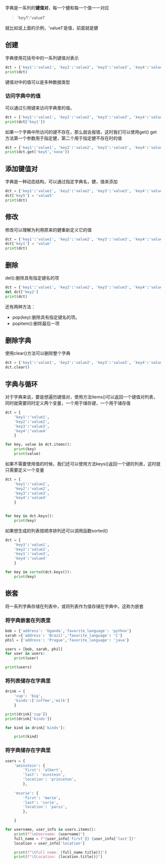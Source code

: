 
字典是一系列的**键值对**，每一个健和每一个值一一对应
> 'key1':'value1'

就比如说上面的示例，'value1'是值，前面就是健

## 创建

字典使用花括号中的一系列键值对表示

```python
dct = {'key1':'value1', 'key2':'value2', 'key3':'value3', 'key4':'value4'}
print(dct)
```

键值对中的值可以是多种数据类型

### 访问字典中的值

可以通过引用键来访问字典里的值。

```python
dct = {'key1':'value1', 'key2':'value2', 'key3':'value3', 'key4':'value4'}
print(dct['key1'])
```
如果一个字典中所访问的键不存在，那么就会报错，这时我们可以使用get()
get方法第一个参数用于指定健，第二个用于指定健不存在时的值

```python
dct = {'key1':'value1', 'key2':'value2', 'key3':'value3', 'key4':'value4'}
print(dct.get('key5','none'))
```
## 添加键值对

字典是一种动态结构，可以通过指定字典名，健，值来添加
```python
dct = {'key1':'value1', 'key2':'value2', 'key3':'value3', 'key4':'value4'}
dct['key5'] = 'value5'
print(dct)
```

## 修改
修改可以理解为利用原来的健重新定义它的值

```python
dct = {'key1':'value1', 'key2':'value2', 'key3':'value3', 'key4':'value4'}
dct['key1'] = 'value'
print(dct)
```

## 删除
del():删除具有指定键名的项

```python
dct = {'key1':'value1', 'key2':'value2', 'key3':'value3', 'key4':'value4'}
del dct['key2']
print(dct)
```

还有两种方法：
- pop(key):删除具有指定键名的项。
- popitem():删除最后一项

## 删除字典

使用clear()方法可以删除整个字典

```python
dct = {'key1':'value1', 'key2':'value2', 'key3':'value3', 'key4':'value4'}
dct.clear()
```

## 字典与循环

对于字典来说，要是想遍历键值对，使用方法items()可以返回一个键值对列表，同时就需要同时定义两个变量，一个用于储存键，一个用于储存值

```python
dct = {
    'key1':'value1',
    'key2':'value2',
    'key3':'value3',
    'key4':'value4'
    }

for key, value in dct.items():
    print(key)
    print(value)
```

如果不需要使用值的时候，我们还可以使用方法keys()返回一个键的列表，这时就只需要定义一个变量

```python
dct = {
    'key1':'value1',
    'key2':'value2',
    'key3':'value3',
    'key4':'value4'
    }

  
for key in dct.keys():
    print(key)
```

如果想生成的列表按顺序排列还可以调用函数sorted()
```python
dct = {
    'key3':'value1',
    'key2':'value2',
    'key1':'value3',
    'key4':'value4'
    }

for key in sorted(dct.keys()):
    print(key)
```

## 嵌套

将一系列字典存储在列表中，或将列表作为值存储在字典中，这称为嵌套

### 将字典嵌套在列表里

```python
bob = {'address': 'Uganda','favorite_language': 'python'}
sarah ={'address': 'Brazil','favorite_language': 'C'}
phil = {'address': 'Prague','favorite_language': 'java'}

users = [bob, sarah, phil]
for user in users:
    print(user)

print(users)
```

### 将列表储存在字典里

```python
drink = {
    'cup': 'big',
    'kinds':['coffee','milk']
    }

print(drink['cup'])
print(drink['kinds'])

for kind in drink['kinds']:

    print(kind)
```

### 将字典储存在字典里

```python
users = {
    'aeinstein': {
        'first': 'albert',
        'last': 'einstein',
        'location': 'princeton',
        },
        
    'mcurie': {
        'first': 'marie',
        'last': 'curie',
        'location': 'paris',
        },

    }

for username, user_info in users.items():
    print(f"\nUsername: {username}")
    full_name = f"{user_info['first']} {user_info['last']}"
    location = user_info['location']

    print(f"\tFull name: {full_name.title()}")
    print(f"\tLocation: {location.title()}")
```